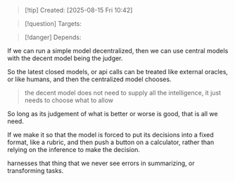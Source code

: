 
>[!tip] Created: [2025-08-15 Fri 10:42]

>[!question] Targets: 

>[!danger] Depends: 

If we can run a simple model decentralized, then we can use central models with the decent model being the judger.

So the latest closed models, or api calls can be treated like external oracles, or like humans, and then the centralized model chooses.

> the decent model does not need to supply all the intelligence, it just needs to choose what to allow

So long as its judgement of what is better or worse is good, that is all we need.

If we make it so that the model is forced to put its decisions into a fixed format, like a rubric, and then push a button on a calculator, rather than relying on the inference to make the decision.

harnesses that thing that we never see errors in summarizing, or transforming tasks.